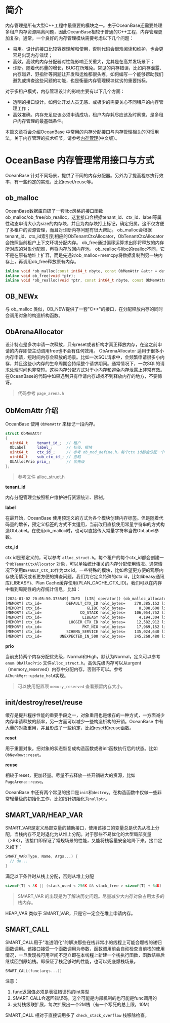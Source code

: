 # 简介
内存管理是所有大型C++工程中最重要的模块之一。由于OceanBase还需要处理多租户内存资源隔离问题，因此OceanBase相较于普通的C++工程，内存管理更加复杂。通常，一个良好的内存管理模块需要考虑以下几个问题：

- 易用。设计的接口比较容器理解和使用，否则代码会很难阅读和维护，也会更容易出现内存错误；
- 高效。高效的内存分配器对性能影响至关重大，尤其是在高并发场景下；
- 诊断。随着代码量的增长，BUG在所难免。常见的内存错误，比如内存泄露、内存越界、野指针等问题让开发和运维都很头疼，如何编写一个能够帮助我们避免或排查这些问题的功能，也是衡量内存管理模块优劣的重要指标。

对于多租户模式，内存管理设计的影响主要有以下几个方面：
- 透明的接口设计。如何让开发人员无感、或极少的需要关心不同租户的内存管理工作；
- 高效准确。内存充足应该必须申请成功，租户内存耗尽应该及时察觉，是多租户内存管理的最基础条件。

本篇文章将会介绍OceanBase 中常用的内存分配接口与内存管理相关的习惯用法，关于内存管理的技术细节，请参考[内存管理](https://open.oceanbase.com/blog/8501613072)(中文版）。

# OceanBase 内存管理常用接口与方式
OceanBase 针对不同场景，提供了不同的内存分配器。另外为了提高程序执行效率，有一些约定的实现，比如reset/reuse等。

## ob_malloc

OceanBase数据库自研了一套libc风格的接口函数ob_malloc/ob_free/ob_realloc，这套接口会根据tenant_id、ctx_id、label等属性动态申请大小为size的内存块，并且为内存块打上标记，确定归属。这不仅方便了多租户的资源管理，而且对诊断内存问题有很大帮助。
ob_malloc会根据tenant_id、ctx_id索引到相应的ObTenantCtxAllocator，ObTenantCtxAllocator会按照当前租户上下文环境分配内存。
ob_free通过偏移运算求出即将释放的内存所对应的对象分配器，再将内存放回内存池。
ob_realloc与libc的realloc不同，它不是在原有地址上扩容，而是先通过ob_malloc+memcpy将数据复制到另一块内存上，再调用ob_free释放原有内存。

```cpp
inline void *ob_malloc(const int64_t nbyte, const ObMemAttr &attr = default_memattr);
inline void ob_free(void *ptr);
inline void *ob_realloc(void *ptr, const int64_t nbyte, const ObMemAttr &attr);
```

## OB_NEWx
与 ob_malloc 类似，OB_NEW提供了一套"C++"的接口，在分配释放内存的同时会调用对象的构造析构函数。

## ObArenaAllocator
设计特点是多次申请一次释放，只有reset或者析构才真正释放内存，在这之前申请的内存即使主动调用free也不会有任何效用。
ObArenaAllocator 适用于很多小内存申请，短时间内存会释放的场景。比如一次SQL请求中，会频繁申请很多小内存，并且这些小内存的生命周期会持续整个请求期间。通常情况下，一次SQL的请求处理时间也非常短。这种内存分配方式对于小内存和避免内存泄露上非常有效。在OceanBase的代码中如果遇到只有申请内存却找不到释放内存的地方，不要惊讶。

> 代码参考 `page_arena.h`

## ObMemAttr 介绍

OceanBase 使用 `ObMemAttr` 来标记一段内存。

```cpp
struct ObMemAttr
{
  uint64_t    tenant_id_;  // 租户
  ObLabel     label_;      // 标签、模块
  uint64_t    ctx_id_;     // 参考 ob_mod_define.h，每个ctx id都会分配一个ObTenantCtxAllocator
  uint64_t    sub_ctx_id_; // 忽略
  ObAllocPrio prio_;       // 优先级
};
```

> 参考文件 alloc_struct.h

**tenant_id**

内存分配管理会按照租户维护进行资源统计、限制。

**label**

在最开始，OceanBase 使用预定义的方式为各个模块创建内存标签。但是随着代码量的增长，预定义标签的方式不太适用，当前改用直接使用常量字符串的方式构造ObLabel。在使用ob_malloc时，也可以直接传入常量字符串当做ObLabel参数。

**ctx_id**

ctx id是预定义的，可以参考 `alloc_struct.h`。每个租户的每个ctx_id都会创建一个`ObTenantCtxAllocator` 对象，可以单独统计相关的内存分配使用情况。通常情况下使用`DEFAULT_CTX_ID`作为ctx id。一些特殊的模块，比如希望更方便的观察内存使用情况或者更方便的排查问题，我们为它定义特殊的ctx id，比如libeasy通讯库(LIBEASY)、Plan Cache缓存使用(PLAN_CACHE_CTX_ID)。我们可以在内存中看到周期性的内存统计信息，比如：

```txt
[2024-01-02 20:05:50.375549] INFO  [LIB] operator() (ob_malloc_allocator.cpp:537) [47814][MemDumpTimer][T0][Y0-0000000000000000-0-0] [lt=10] [MEMORY] tenant: 500, limit: 9,223,372,036,854,775,807 hold: 800,768,000 rpc_hold: 0 cache_hold: 0 cache_used: 0 cache_item_count: 0
[MEMORY] ctx_id=           DEFAULT_CTX_ID hold_bytes=    270,385,152 limit=             2,147,483,648
[MEMORY] ctx_id=                    GLIBC hold_bytes=      8,388,608 limit= 9,223,372,036,854,775,807
[MEMORY] ctx_id=                 CO_STACK hold_bytes=    106,954,752 limit= 9,223,372,036,854,775,807
[MEMORY] ctx_id=                  LIBEASY hold_bytes=      4,194,304 limit= 9,223,372,036,854,775,807
[MEMORY] ctx_id=            LOGGER_CTX_ID hold_bytes=     12,582,912 limit= 9,223,372,036,854,775,807
[MEMORY] ctx_id=                  PKT_NIO hold_bytes=     17,969,152 limit= 9,223,372,036,854,775,807
[MEMORY] ctx_id=           SCHEMA_SERVICE hold_bytes=    135,024,640 limit= 9,223,372,036,854,775,807
[MEMORY] ctx_id=        UNEXPECTED_IN_500 hold_bytes=    245,268,480 limit= 9,223,372,036,854,775,807
```

**prio**

当前支持两个内存分配优先级，Normal和High，默认为Normal，定义可以参考 `enum ObAllocPrio` 文件`alloc_struct.h`。高优先级内存可以从urgent（memory_reserved）内存中分配内存，否则不可以。参考 `AChunkMgr::update_hold`实现。

> 可以使用配置项 `memory_reserved` 查看预留内存大小。

## init/destroy/reset/reuse

缓存是提升程序性能的重要手段之一，对象重用也是缓存的一种方式，一方面减少内存申请释放的频率，另一方面可以减少一些构造析构的开销。OceanBase 中有大量的对象重用，并且形成了一些约定，比如reset和reuse函数。

**reset**

用于重置对象。把对象的状态恢复成构造函数或者init函数执行后的状态。比如 `ObNewRow::reset`。

**reuse**

相较于reset，更加轻量。尽量不去释放一些开销较大的资源，比如 `PageArena::reuse`。

OceanBase 中还有两个常见的接口是`init`和`destroy`。在构造函数中仅做一些非常轻量级的初始化工作，比如指针初始化为`nullptr`。

## SMART_VAR/HEAP_VAR
SMART_VAR是定义局部变量的辅助接口，使用该接口的变量总是优先从栈上分配，当栈内存不足时退化为从堆上分配。对于那些不易优化的大型局部变量（>8K），该接口即保证了常规场景的性能，又能将栈容量安全地降下来。接口定义如下：

```cpp
SMART_VAR(Type, Name, Args...) {
  // do...
}
```

满足以下条件时从栈上分配，否则从堆上分配
```cpp
sizeof(T) < 8K || (stack_used < 256K && stack_free > sizeof(T) + 64K) 
```

> SMART_VAR 的出现是为了解决历史问题。尽量减少大内存对象占用太多的栈内存。

HEAP_VAR 类似于 SMART_VAR，只是它一定会在堆上申请内存。

## SMART_CALL
SMART_CALL用于"准透明化"的解决那些在栈非常小的线程上可能会爆栈的递归函数调用。该接口接受一个函数调用为参数，函数调用前会自动检查当前栈的使用情况，一旦发现栈可用空间不足立即在本线程上新建一个栈执行函数，函数结束后继续回到原始栈。即保证了栈足够时的性能，也可以兜底爆栈场景。

```cpp
SMART_CALL(func(args...))
```

注意：
1. func返回值必须是表征错误码的int类型
2. SMART_CALL会返回错误码，这个可能是内部机制的也可能是func调用的
3. 支持栈级联扩展，每次扩展出一个2M栈（有一个写死的总上限，10M）

SMART_CALL 相对于直接调用多了 `check_stack_overflow` 栈移除检查。